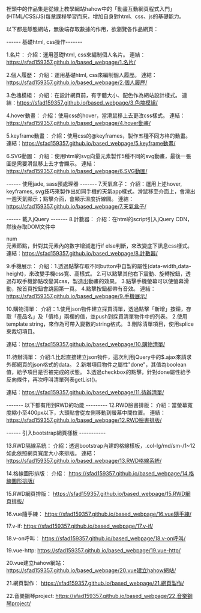 裡頭中的作品集是從線上教學網站hahow中的「動畫互動網頁程式入門」(HTML/CSS/JS)每章課程學習而來，增加自身對html、css、js的基礎能力。

以下都是靜態網站，無後端存取數據的作用，欲瀏覽各作品網頁：

------ 基礎html, css操作-------

1.名片：
  介紹：運用基礎html, css來編制個人名片。
  連結：https://sfad159357.github.io/based_webpage/1.名片/
  
2.個人履歷：
  介紹：運用基礎html, css來編制個人履歷。
  連結：https://sfad159357.github.io/based_webpage/2.個人履歷/

3.色塊模組：
  介紹：在設計網頁前，有字體大小、配色作為網站設計樣式。
  連結：https://sfad159357.github.io/based_webpage/3.色塊模組/
  
4.hover動畫：
  介紹：使用css的hover，當滑鼠移上去更改css樣式。
  連結：https://sfad159357.github.io/based_webpage/4.hover動畫/
  
5.keyframe動畫：
  介紹：使用css的@keyframes，製作五種不同方格的動畫。
  連結：https://sfad159357.github.io/based_webpage/5.keyframe動畫/
  
6.SVG動圖：
  介紹：使用html的svg向量元素製作5種不同的svg動畫，最後一張圖是需要滑鼠移上去才會顯示。
  連結：https://sfad159357.github.io/based_webpage/6.SVG動圖/
  
------ 使用jade, sass預處理器 -------
7.天氣盒子：
  介紹：運用上述hover, keyframes, svg技巧來製作出如同手機的天氣app樣式。滑鼠移至介面上，會滑出一週天氣顯示；點擊介面，會顯示溫度折線圖。
  連結：https://sfad159357.github.io/based_webpage/7.天氣盒子/
 
------ 載入jQuery -------
8.計數器：
  介紹：在html的script引入jQuery CDN，然後存取DOM文件中<div>num</div>元素節點，針對其元素內的數字增減進行if else判斷，來改變底下訊息css樣式。
  連結：https://sfad159357.github.io/based_webpage/8.計數器/
 
9.手機展示：
  介紹：1.透過點擊存取不同button中自製的屬性(data-width,data-height)，來改變手機css寬、高樣式。
       2.可以點擊其他右下震動、旋轉按鈕，透過存取手機節點改變其css，製造出動畫的效果。
       3.點擊手機螢幕可以使螢幕滑動，按首頁按鈕會跳回第一頁。
       4.點擊按鈕都帶有音效。
  連結：https://sfad159357.github.io/based_webpage/9.手機展示/
  
10.購物清單：
  介紹：1.使用json物件建立採買清單，透過點擊「新增」按鈕，存取「產品名」及「價格」兩欄的值，並push到採買清單物件中的列表。
       2.使用template string，來作為可帶入變數的string格式。
       3.刪除清單項目，使用splice來裁切項目。
       
  連結：https://sfad159357.github.io/based_webpage/10.購物清單/
  
11.待辦清單：
  介紹:1.比起直接建立json物件，這次利用jQuery中的$.ajax來請求外部網頁的json格式的data。
      2.新增項目物件之屬性"done"，其值為boolean值，給予項目是否被完成的狀態。
      3.透過checkbox的點擊，針對done屬性給予反向條件，再次呼叫清單列表getList()。

  連結：https://sfad159357.github.io/based_webpage/11.待辦清單/
 
------- 以下都有用到RWD的功能 ---------
12.RWD臉書排版：
  介紹：當螢幕寬度縮小至400px以下，大頭貼會從左側移動到螢幕中間位置。
  連結：https://sfad159357.github.io/based_webpage/12.RWD臉書排版/
  
------ 引入bootstrap網頁樣板 -----------
  
13.RWD隔線系統：
  介紹：透過bootstrap內建的格線樣板，.col-lg/md/sm-/1~12如此依照網頁寬度大小來排版。
  連結：https://sfad159357.github.io/based_webpage/13.RWD格線系統/
  
14.格線圖形排版：
  介紹：
  https://sfad159357.github.io/based_webpage/14.格線圖形排版/
  
15.RWD網頁排版：
  https://sfad159357.github.io/based_webpage/15.RWD網頁排版/
  
16.vue隨手練：
   https://sfad159357.github.io/based_webpage/16.vue隨手練/
   
17.v-if:
   https://sfad159357.github.io/based_webpage/17.v-if/
   
18.v-on呼叫：
   https://sfad159357.github.io/based_webpage/18.v-on呼叫/
   
19.vue-http:
   https://sfad159357.github.io/based_webpage/19.vue-http/
   
20.vue建立hahow網站：
  https://sfad159357.github.io/based_webpage/20.vue建立hahow網站/
  
21.網頁製作：
  https://sfad159357.github.io/based_webpage/21.網頁製作/
  
22.音樂鋼琴project:
  https://sfad159357.github.io/based_webpage/22.音樂鋼琴project/

